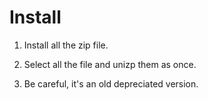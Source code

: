 # Install

 1. Install all the zip file.

 2. Select all the file and unizp them as once.

 3. Be careful, it's an old depreciated version.
